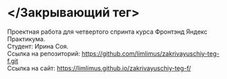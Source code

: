 # </Закрывающий тег> #  
Проектная работа для четвертого спринта курса Фронтэнд Яндекс Практикума.   
Студент: Ирина Соя.  
Ссылка на репозиторий: https://github.com/limlimus/zakrivayuschiy-teg-f.git  
Ссылка на сайт: https://limlimus.github.io/zakrivayuschiy-teg-f/
